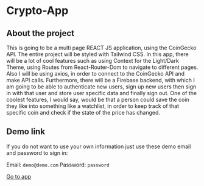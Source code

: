 # Crypto-App

## About the project

This is going to be a multi page REACT JS application, using the CoinGecko API. The entire project will be styled with Tailwind CSS. In this app, there will be a lot of cool features such as using Context for the Light/Dark Theme, using Routes from React-Router-Dom to navigate to different pages. Also I will be using axios, in order to connect to the CoinGecko API and make API calls. Furthermore, there will be a Firebase backend, with which I am going to be able to authenticate new users, sign up new users then sign in with that user and store user specific data and finally sign out. One of the coolest features, I would say, would be that a person could save the coin they like into something like a watchlist, in order to keep track of that specific coin and check if the state of the price has changed.

## Demo link

If you do not want to use your own information just use these demo email and password to sign in:

Email: `demo@demo.com`
Password: `password`

[Go to app](https://cryptobase-6294f.web.app/ "See the demo")
